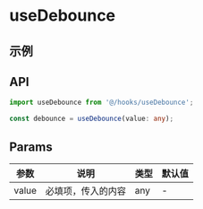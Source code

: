 # useDebounce

## 示例

<UseDebounce />

## API

```typescript
import useDebounce from '@/hooks/useDebounce';

const debounce = useDebounce(value: any);
```

## Params

| 参数  | 说明               | 类型 | 默认值 |
| ----- | ------------------ | ---- | ------ |
| value | 必填项，传入的内容 | any  | -      |
